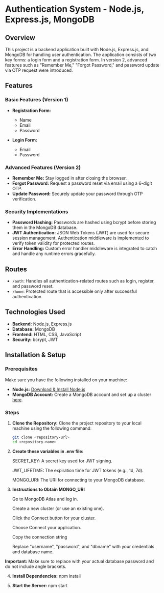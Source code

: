 # Authentication System - Node.js, Express.js, MongoDB

## Overview
This project is a backend application built with Node.js, Express.js, and MongoDB for handling user authentication. The application consists of two key forms: a login form and a registration form. In version 2, advanced features such as "Remember Me," "Forgot Password," and password update via OTP request were introduced.

## Features
### Basic Features (Version 1)
- **Registration Form:**
  - Name
  - Email
  - Password

- **Login Form:**
  - Email
  - Password

### Advanced Features (Version 2)
- **Remember Me:** Stay logged in after closing the browser.
- **Forgot Password:** Request a password reset via email using a 6-digit OTP.
- **Update Password:** Securely update your password through OTP verification.
  
### Security Implementations
- **Password Hashing:** Passwords are hashed using bcrypt before storing them in the MongoDB database.
- **JWT Authentication:** JSON Web Tokens (JWT) are used for secure session management. Authentication middleware is implemented to verify token validity for protected routes.
- **Error Handling:** Custom error handler middleware is integrated to catch and handle any runtime errors gracefully.

## Routes
- `/auth`: Handles all authentication-related routes such as login, register, and password reset.
- `/home`: Protected route that is accessible only after successful authentication.

## Technologies Used
- **Backend:** Node.js, Express.js
- **Database:** MongoDB
- **Frontend:** HTML, CSS, JavaScript
- **Security:** bcrypt, JWT

## Installation & Setup

### Prerequisites
Make sure you have the following installed on your machine:
- **Node.js:** [Download & Install Node.js](https://nodejs.org)
- **MongoDB Account:** Create a MongoDB account and set up a cluster [here](https://www.mongodb.com/cloud/atlas).

### Steps

1. **Clone the Repository:**
   Clone the project repository to your local machine using the following command:
   ```bash
   git clone <repository-url>
   cd <repository-name>
2. **Create these variables in .env file:**

   SECRET_KEY: A secret key used for JWT signing.

   JWT_LIFETIME: The expiration time for JWT tokens (e.g., 1d, 7d).

   MONGO_URI: The URI for connecting to your MongoDB database.
3. **Instructions to Obtain MONGO_URI**

    Go to MongoDB Atlas and log in.

    Create a new cluster (or use an existing one).

    Click the Connect button for your cluster.

    Choose Connect your application.

    Copy the connection string 

    Replace "username", "password", and "dbname" with your credentials and database name.

**Important:** Make sure to replace <password> with your actual database password and do not include angle brackets.

4. **Install Dependencies:** npm install

5. **Start the Server:** npm start 
